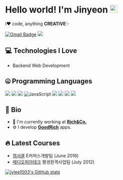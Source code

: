 # Hello world! I'm Jinyeon <img src="https://media.giphy.com/media/hvRJCLFzcasrR4ia7z/giphy.gif" width="25px">

I❤️ code, anything **CREATIVE**✨

[![Gmail Badge](https://img.shields.io/badge/-jylee1003@gmail.com-c14438?style=flat-square&logo=Gmail&logoColor=white&link=mailto:jylee1003@gmail.com)](mailto:jylee1003@gmail.com)
![](https://komarev.com/ghpvc/?username=jylee1003)


## 💻 Technologies I Love

- Backend Web Development

## 🤐 Programming Languages

<img src="https://img.shields.io/badge/JAVA-007396?style=for-the-badge&logo=java&logoColor=white"> <img src="https://img.shields.io/badge/Spring-6DB33F?style=for-the-badge&logo=Spring&logoColor=white"> <img src="https://img.shields.io/badge/mysql-4479A1?style=for-the-badge&logo=mysql&logoColor=white"> <img alt="JavaScript" src="https://img.shields.io/badge/javascript%20-%23323330.svg?&style=for-the-badge&logo=javascript&logoColor=%23F7DF1E"/> <img src="https://img.shields.io/badge/jquery-0769AD?style=for-the-badge&logo=jquery&logoColor=white"> <img src="https://img.shields.io/badge/AngularJS-E23237?style=for-the-badge&logo=angularjs&logoColor=white"> <img src="https://img.shields.io/badge/linux-FCC624?style=for-the-badge&logo=linux&logoColor=black"> <img src="https://img.shields.io/badge/apache tomcat-F8DC75?style=for-the-badge&logo=apachetomcat&logoColor=white">

## 📘 Bio

- 🏢 I'm currently working at **[Rich&Co.](https://richnco.co.kr)**
- ⚙️ I develop **[GoodRich](https://goodrichapp.co.kr)** apps.

## 🔥 Latest Courses

- [엠서클](http://www.mcircle.co.kr) E커머스개발팀 (June 2016) 
- [메디오피아테크](http://www.mediopia.co.kr) 평생원격사업팀 (July 2012)

[![jylee1003's GitHub stats](https://github-readme-stats.vercel.app/api?username=jylee1003&theme=react&show_icons=true&hide=contribs,prs&cache_seconds=1800)](https://github.com/jylee1003)


<!--
**jylee1003/jylee1003** is a ✨ _special_ ✨ repository because its `README.md` (this file) appears on your GitHub profile.

Here are some ideas to get you started:

- 🔭 I’m currently working on ...
- 🌱 I’m currently learning ...
- 👯 I’m looking to collaborate on ...
- 🤔 I’m looking for help with ...
- 💬 Ask me about ...
- 📫 How to reach me: ...
- 😄 Pronouns: ...
- ⚡ Fun fact: ...
-->
